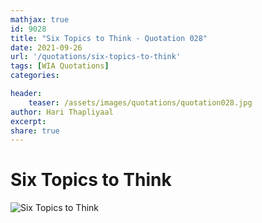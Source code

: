 ```yaml
---
mathjax: true
id: 9028
title: "Six Topics to Think - Quotation 028"
date: 2021-09-26
url: '/quotations/six-topics-to-think'
tags: [WIA Quotations] 
categories: 

header:
    teaser: /assets/images/quotations/quotation028.jpg
author: Hari Thapliyaal 
excerpt:
share: true 
---
```


# Six Topics to Think

![Six Topics to Think](/assets/images/quotations/quotation028.jpg)
